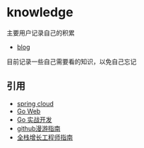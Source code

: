 # knowledge
主要用户记录自己的积累
- [blog](blog)


目前记录一些自己需要看的知识，以免自己忘记
## 引用
- [spring cloud](https://github.com/ityouknow/spring-cloud-examples)
- [Go Web](https://github.com/astaxie/build-web-application-with-golang/blob/master/zh/preface.md)
- [Go 实战开发][1]
- [github漫游指南](https://github.com/phodal/github)
- [全栈增长工程师指南](https://github.com/phodal/growth-ebook)

[1]:https://github.com/astaxie/go-best-practice/blob/master/ebook/zh/preface.md  'Go 实战开发'
